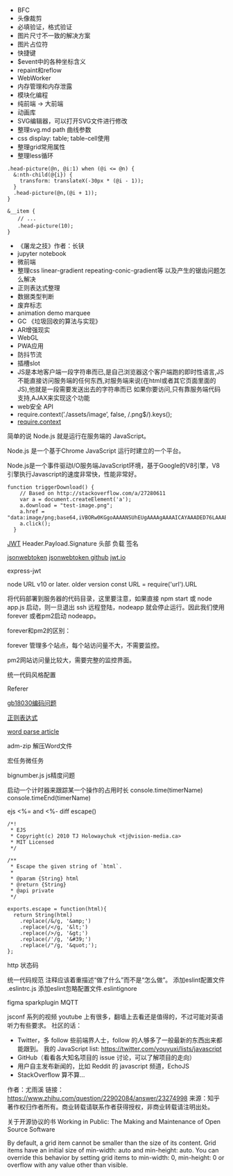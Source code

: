 * BFC
* 头像裁剪
* 必填验证，格式验证
* 图片尺寸不一致的解决方案
* 图片占位符
* 快捷键
* $event中的各种坐标含义
* repaint和reflow
* WebWorker
* 内存管理和内存泄露
* 模块化编程
* 纯前端 -> 大前端
* 动画库
* SVG编辑器，可以打开SVG文件进行修改
* 整理svg.md path 曲线参数
* css display: table; table-cell使用
* 整理grid常用属性
* 整理less循环
```
.head-picture(@n, @i:1) when (@i <= @n) {
  &:nth-child(@{i}) {
    transform: translateX(-30px * (@i - 1));
  }
  .head-picture(@n,(@i + 1));
}

&__item {
　　// ...
　　.head-picture(10);
}
```


* 《屠龙之技》作者：长铗
* jupyter notebook [](https://ipython.org/)
* 微前端
* 整理css linear-gradient repeating-conic-gradient等 以及产生的锯齿问题怎么解决
* 正则表达式整理
* 数据类型判断
* 废弃标志
* animation demo marquee
* GC 《垃圾回收的算法与实现》
* AR增强现实
* WebGL
* PWA应用
* 防抖节流
* 插槽slot
* JS是本地客户端一段字符串而已,是自己浏览器这个客户端跑的即时性语言,JS不能直接访问服务端的任何东西,对服务端来说(在html或者其它页面里面的JS),他就是一段需要发送出去的字符串而已
如果你要访问,只有靠服务端代码支持,AJAX来实现这个功能
* web安全 API
* require.context(’./assets/image’, false, /.png$/).keys();
* [require.context](https://webpack.js.org/guides/dependency-management/#requirecontext)

简单的说 Node.js 就是运行在服务端的 JavaScript。

Node.js 是一个基于Chrome JavaScript 运行时建立的一个平台。

Node.js是一个事件驱动I/O服务端JavaScript环境，基于Google的V8引擎，V8引擎执行Javascript的速度非常快，性能非常好。


```
function triggerDownload() {
    // Based on http://stackoverflow.com/a/27280611
    var a = document.createElement('a');
    a.download = "test-image.png";
    a.href = "data:image/png;base64,iVBORw0KGgoAAAANSUhEUgAAAAgAAAAICAYAAADED76LAAABC0lEQVQYlTXPPUsCYQDA8b/e04tdQR5ZBpE3NAR6S0SDVDZKDQ2BY9TUy1foE0TQ1Edo6hOEkyUG0QuBRtQgl0hnenVdnZD5eLbU7xv8Avy5X16KhrQBg47EtpziXO6qBhAEeNEm0qr7VdBcLxt2mlnNbhVu0NMAgdj1wvjOoX2xdSt0L7MGgx2GGid8yLrJvJMUkbKfOF8N68bUIqcz2wQR7GUcYvJIr1dFQijvkh89xGV6BPPMwvMF/nQXJMgWiM+KLPX2tc0HNa/HUxDv2owpx7xV+023Hiwpdt7yhmcjj9/NdrIhn8LrPVmotctWVd01Nt27wH9T3YhHU5O+sT/6SuVZKa4cNGoAv/ZMas7pC/KaAAAAAElFTkSuQmCC";
    a.click();
  }
```

[JWT](http://www.ruanyifeng.com/blog/2018/07/json_web_token-tutorial.html)
Header.Payload.Signature
头部 负载 签名

[jsonwebtoken](https://self-issued.info/docs/draft-ietf-oauth-json-web-token.html)
[jsonwebtoken github](https://github.com/auth0/node-jsonwebtoken)
[jwt.io](https://jwt.io/)

express-jwt

node URL v10 or later. older version const URL = require('url').URL


将代码部署到服务器的代码目录，这里要注意，如果直接 npm start 或 node app.js 启动，则一旦退出 ssh 远程登陆，nodeapp 就会停止运行。因此我们使用 forever 或者pm2启动 nodeapp。

forever和pm2的区别：

forever 管理多个站点，每个站访问量不大，不需要监控。

pm2网站访问量比较大，需要完整的监控界面。


统一代码风格配置

Referer

[gb18030编码问题](https://www.npmjs.com/package/iconv-lite)

[正则表达式](https://developer.mozilla.org/zh-CN/docs/Web/JavaScript/Guide/Regular_Expressions)


[word parse article](https://www.jb51.net/article/145571.htm)

adm-zip 解压Word文件

宏任务微任务

bignumber.js  js精度问题

启动一个计时器来跟踪某一个操作的占用时长
console.time(timerName)
console.timeEnd(timerName)

ejs <%= and <%- diff 
escape()
```
/*!
 * EJS
 * Copyright(c) 2010 TJ Holowaychuk <tj@vision-media.ca>
 * MIT Licensed
 */

/**
 * Escape the given string of `html`.
 *
 * @param {String} html
 * @return {String}
 * @api private
 */

exports.escape = function(html){
  return String(html)
    .replace(/&/g, '&amp;')
    .replace(/</g, '&lt;')
    .replace(/>/g, '&gt;')
    .replace(/'/g, '&#39;')
    .replace(/"/g, '&quot;');
};
```

http 状态码

统一代码规范
注释应该着重描述“做了什么”而不是“怎么做”。
添加eslint配置文件 .eslintrc.js
添加eslint忽略配置文件.eslintignore

figma
sparkplugin
MQTT


jsconf 系列的视频 youtube 上有很多，翻墙上去看还是值得的，不过可能对英语听力有些要求。
社区的话：
- Twitter，多 follow 些前端界人士，follow 的人够多了一般最新的东西出来都能跟到。
我的 JavaScript list: https://twitter.com/youyuxi/lists/javascript
- GitHub（看看各大知名项目的 issue 讨论，可以了解项目的走向）
- 用户自主发布新闻的，比如 Reddit 的 javascript 频道，EchoJS
- StackOverflow 算不算...

作者：尤雨溪
链接：https://www.zhihu.com/question/22902084/answer/23274998
来源：知乎
著作权归作者所有。商业转载请联系作者获得授权，非商业转载请注明出处。


关于开源协议的书
Working in Public: The Making and Maintenance of Open Source Software


By default, a grid item cannot be smaller than the size of its content.
Grid items have an initial size of min-width: auto and min-height: auto.
You can override this behavior by setting grid items to min-width: 0, min-height: 0 or overflow with any value other than visible.